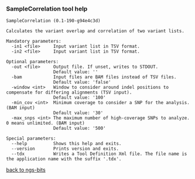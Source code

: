 ### SampleCorrelation tool help
	SampleCorrelation (0.1-190-g94e4c3d)
	
	Calculates the variant overlap and correlation of two variant lists.
	
	Mandatory parameters:
	  -in1 <file>     Input variant list in TSV format.
	  -in2 <file>     Input variant list in TSV format.
	
	Optional parameters:
	  -out <file>     Output file. If unset, writes to STDOUT.
	                  Default value: ''
	  -bam            Input files are BAM files instead of TSV files.
	                  Default value: 'false'
	  -window <int>   Window to consider around indel positions to compensate for differing alignments (TSV input).
	                  Default value: '100'
	  -min_cov <int>  Minimum coverage to consider a SNP for the analysis. (BAM input)
	                  Default value: '30'
	  -max_snps <int> The maximum number of high-coverage SNPs to analyze. 0 means unlimited. (BAM input)
	                  Default value: '500'
	
	Special parameters:
	  --help          Shows this help and exits.
	  --version       Prints version and exits.
	  --tdx           Writes a Tool Definition Xml file. The file name is the application name with the suffix '.tdx'.
	
[back to ngs-bits](https://github.com/marc-sturm/ngs-bits)